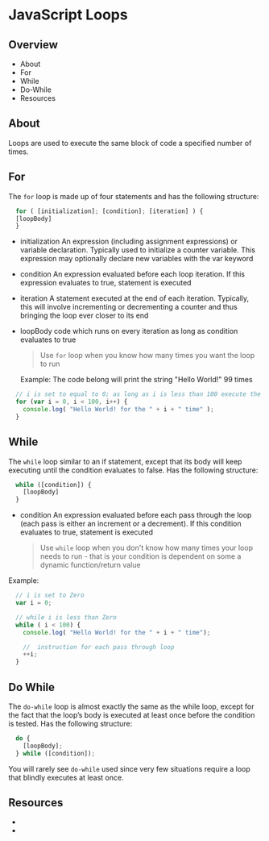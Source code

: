 # JavaScript Loops

## Overview

* About
* For
* While
* Do-While
* Resources

## About

Loops are used to execute the same block of code a specified number of times.

## For

The `for` loop is made up of four statements and has the following structure:
      
```javascript
  for ( [initialization]; [condition]; [iteration] ) {
  [loopBody]
  }
```

- initialization
  An expression (including assignment expressions) or variable declaration. Typically used to initialize a counter variable. This expression may optionally declare new variables with the var keyword

- condition
  An expression evaluated before each loop iteration. If this expression evaluates to true, statement is executed

- iteration
  A statement executed at the end of each iteration. Typically, this will involve incrementing or decrementing a counter and thus bringing the loop ever closer to its end

- loopBody
  code which runs on every iteration as long as condition evaluates to true

  > Use `for` loop when you know how many times you want the loop to run

  Example:
  The code belong will print the string "Hello World!" 99 times
  
```javascript
  // i is set to equal to 0; as long as i is less than 100 execute the code in the loopBody - which is print "Hello World"; increment i each time code in loopBody is executed
  for (var i = 0, i < 100, i++) {
    console.log( "Hello World! for the " + i + " time" );
  }
```

## While

The `while` loop similar to an if statement, except that its body will keep executing until the condition evaluates to false. Has the following structure:
  
```javascript
  while ([condition]) {
    [loopBody]
  }
```

- condition
  An expression evaluated before each pass through the loop (each pass is either an increment or a decrement). If this condition evaluates to true, statement is executed

  > Use `while` loop when you don't know how many times your loop needs to run - that is your condition is dependent on some a dynamic function/return value

Example:

```javascript
  // i is set to Zero
  var i = 0;

  // while i is less than Zero
  while ( i < 100) {
    console.log( "Hello World! for the " + i + " time");

    //  instruction for each pass through loop
    ++i;
  }
```

## Do While

The `do-while` loop is almost exactly the same as the while loop, except for the fact that the loop’s body is executed at least once before the condition is tested. Has the following structure:
  
```javascript
  do {
    [loopBody];
  } while ([condition]);
```
  
You will rarely see `do-while` used since very few situations require a loop that blindly executes at least once.

## Resources

* []()
* []()

